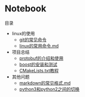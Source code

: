 # Notebook

目录

+ linux的使用  
    + [git的常见命令](./linux的使用/git的常见命令.md)  
    + [linux的常用命令.md](./linux的使用/linux的常用命令.md)
+ 项目总结  
    + [protobuf的介绍和使用](./项目总结/protobuf的介绍和使用.md)
    + [boost的安装和测试](./项目总结/boost的安装和测试.md)
    + [CMakeLists.txt教程](./项目总结/CMakeLists.txt教程.md)
+ 其他问题
    + [markdown的常见格式.md](./其他问题/markdown的常见格式.md)
    + [python3和python2之间的切换](./其他问题/python3和python2之间的切换.md)

